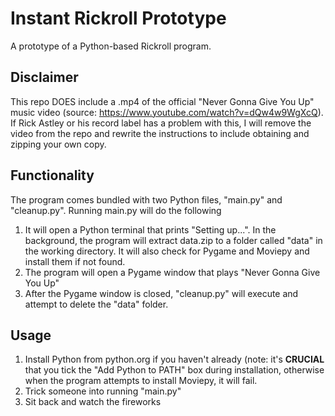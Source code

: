 # Instant Rickroll Prototype
A prototype of a Python-based Rickroll program.

## Disclaimer
This repo DOES include a .mp4 of the official "Never Gonna Give You Up" music video (source: https://www.youtube.com/watch?v=dQw4w9WgXcQ). If Rick Astley or his record label has a problem with this, I will remove the video from the repo and rewrite the instructions to include obtaining and zipping your own copy.

## Functionality
The program comes bundled with two Python files, "main.py" and "cleanup.py". Running main.py will do the following
1. It will open a Python terminal that prints "Setting up...". In the background, the program will extract data.zip to a folder called "data" in the working directory. It will also check for Pygame and Moviepy and install them if not found.
2. The program will open a Pygame window that plays "Never Gonna Give You Up"
3. After the Pygame window is closed, "cleanup.py" will execute and attempt to delete the "data" folder. 

## Usage
1. Install Python from python.org if you haven't already (note: it's **CRUCIAL** that you tick the "Add Python to PATH" box during installation, otherwise when the program attempts to install Moviepy, it will fail.
2. Trick someone into running "main.py"
3. Sit back and watch the fireworks
